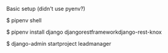 Basic setup (didn't use pyenv?)

$ pipenv shell

$ pipenv install django djangorestframeworkdjango-rest-knox

$ django-admin startproject leadmanager